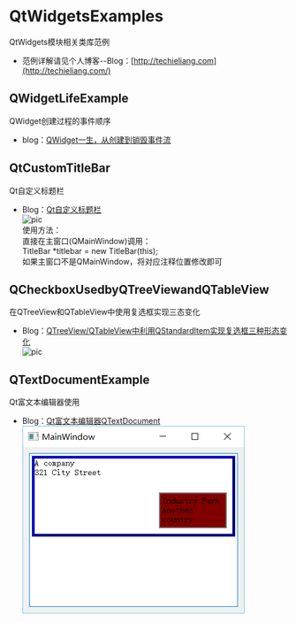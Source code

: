# QtWidgetsExamples
QtWidgets模块相关类库范例
* 范例详解请见个人博客--Blog：[http://techieliang.com](http://techieliang.com/)  

## QWidgetLifeExample
QWidget创建过程的事件顺序
* blog：[QWidget一生，从创建到销毁事件流](http://techieliang.com/2017/11/319/)  

## QtCustomTitleBar
Qt自定义标题栏
* Blog：[Qt自定义标题栏](http://techieliang.com/2017/11/326/)  
![pic](https://github.com/TechieL/QtWidgetsExamples/blob/master/QtCustomTitleBar/pic.png)  
使用方法：  
直接在主窗口(QMainWindow)调用：  
TitleBar *titlebar = new TitleBar(this);  
如果主窗口不是QMainWindow，将对应注释位置修改即可  

## QCheckboxUsedbyQTreeViewandQTableView
在QTreeView和QTableView中使用复选框实现三态变化
* Blog：[QTreeView/QTableView中利用QStandardItem实现复选框三种形态变化](http://techieliang.com/2017/12/729/)  
![pic](https://github.com/TechieL/QtWidgetsExamples/blob/master/QCheckboxUsedbyQTreeViewandQTableView/gif.gif)  

## QTextDocumentExample
Qt富文本编辑器使用
* Blog：[Qt富文本编辑器QTextDocument](http://techieliang.com/2017/12/726/)  
![pic](https://github.com/TechieL/MyBlogPictureBackup/blob/master/%E5%9B%BE%E7%89%87/%E6%96%87%E7%AB%A0%E5%9B%BE%E7%89%87/Qt%E5%AF%8C%E6%96%87%E6%9C%AC%E7%BC%96%E8%BE%91%E5%99%A8QTextDocument/1.png)  

